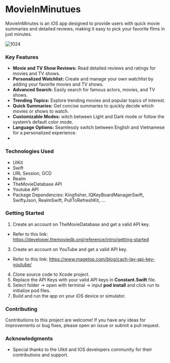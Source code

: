 # MovieInMinutues

MovieInMinutes is an iOS app designed to provide users with quick movie summaries and detailed reviews, making it easy to pick your favorite films in just minutes.



![1024](https://github.com/user-attachments/assets/772e613c-3340-4237-a5db-d5fdd7fdca36)



### Key Features

- **Movie and TV Show Reviews:** Read detailed reviews and ratings for movies and TV shows.
- **Personalized Watchlist:** Create and manage your own watchlist by adding your favorite movies and TV shows.
- **Advanced Search:** Easily search for famous actors, movies, and TV shows.
- **Trending Topics:** Explore trending movies and popular topics of interest.
- **Quick Summaries:** Get concise summaries to quickly decide which movies or shows to watch.
- **Customizable Modes:** witch between Light and Dark mode or follow the system’s default color mode.
- **Language Options:** Seamlessly switch between English and Vietnamese for a personalized experience.
- 
### Technologies Used

- UIKit
- Swift
- URL Session, GCD
- Realm
- TheMovieDatabase API
- Youtube API
- Package Dependencies: Kingfisher, IQKeyBoardManagerSwift, SwiftyJson, RealmSwift, PullToRefreshKit, ...

### Getting Started

1. Create an account on TheMovieDatabase and get a valid API key.
  - Refer to this link: https://developer.themoviedb.org/reference/intro/getting-started
3. Create an account on YouTube and get a valid API key.
  - Refer to this link: https://www.magetop.com/blog/cach-lay-api-key-youtube/
4. Clone source code to Xcode project.
5. Replace the API Keys with your valid API keys in **Constant.Swift** file.
6. Select folder -> open with terminal -> input **pod install** and click run to initialize pod files.
6. Build and run the app on your iOS device or simulator.


### Contributing

Contributions to this project are welcome! If you have any ideas for improvements or bug fixes, please open an issue or submit a pull request.

### Acknowledgments

- Special thanks to the UIkit and IOS developers community for their contributions and support.
